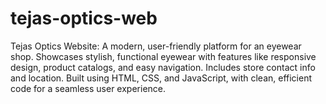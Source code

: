 # tejas-optics-web
Tejas Optics Website: A modern, user-friendly platform for an eyewear shop. Showcases stylish, functional eyewear with features like responsive design, product catalogs, and easy navigation. Includes store contact info and location. Built using HTML, CSS, and JavaScript, with clean, efficient code for a seamless user experience.
